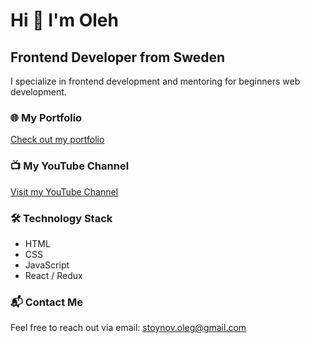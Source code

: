 # Hi 👋 I'm Oleh

## Frontend Developer from Sweden

I specialize in frontend development and mentoring for beginners web development.

### 🌐 My Portfolio
[Check out my portfolio](https://i-frontend.su/)

### 📺 My YouTube Channel
[Visit my YouTube Channel](https://www.youtube.com/channel/UCStPiUDdMG-aJPziQyqVZVg)

### 🛠️ Technology Stack
- HTML
- CSS
- JavaScript
- React / Redux

### 📬 Contact Me
Feel free to reach out via email: [stoynov.oleg@gmail.com](mailto:stoynov.oleg@gmail.com)




<!--
**mrfrunze/mrfrunze** is a ✨ _special_ ✨ repository because its `README.md` (this file) appears on your GitHub profile.

Here are some ideas to get you started:

- 🔭 I’m currently working on ...
- 🌱 I’m currently learning ...
- 👯 I’m looking to collaborate on ...
- 🤔 I’m looking for help with ...
- 💬 Ask me about ...
- 📫 How to reach me: ...
- 😄 Pronouns: ...
- ⚡ Fun fact: ...
-->
